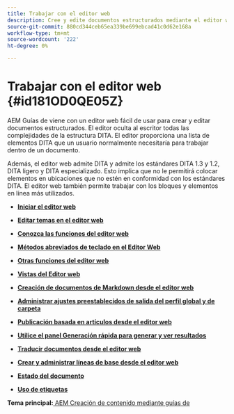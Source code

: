```yaml
---
title: Trabajar con el editor web
description: Cree y edite documentos estructurados mediante el editor web. AEM Aprenda a trabajar con el editor web siguiendo los estándares DITA en las guías de la.
source-git-commit: 880cd344ceb65ea339be699ebcad41c0d62e168a
workflow-type: tm+mt
source-wordcount: '222'
ht-degree: 0%

---
```


# Trabajar con el editor web {#id181OD0QE05Z}

AEM Guías de viene con un editor web fácil de usar para crear y editar documentos estructurados. El editor oculta al escritor todas las complejidades de la estructura DITA. El editor proporciona una lista de elementos DITA que un usuario normalmente necesitaría para trabajar dentro de un documento.

Además, el editor web admite DITA y admite los estándares DITA 1.3 y 1.2, DITA ligero y DITA especializado. Esto implica que no le permitirá colocar elementos en ubicaciones que no estén en conformidad con los estándares DITA. El editor web también permite trabajar con los bloques y elementos en línea más utilizados.

- **[Iniciar el editor web](web-editor-launch-editor.md)**

- **[Editar temas en el editor web](web-editor-edit-topics.md)**

- **[Conozca las funciones del editor web](web-editor-features.md)**

- **[Métodos abreviados de teclado en el Editor Web](web-editor-keyboard-shortcuts.md)**

- **[Otras funciones del editor web](web-editor-other-features.md)**

- **[Vistas del Editor web](web-editor-views.md)**

- **[Creación de documentos de Markdown desde el editor web](web-editor-markdown-topic.md)**

- **[Administrar ajustes preestablecidos de salida del perfil global y de carpeta](web-editor-manage-output-presets.md)**

- **[Publicación basada en artículos desde el editor web](web-editor-article-publishing.md)**

- **[Utilice el panel Generación rápida para generar y ver resultados](web-editor-quick-generate-panel.md)**

- **[Traducir documentos desde el editor web](translate-documents-web-editor.md)**

- **[Crear y administrar líneas de base desde el editor web](web-editor-baseline.md)**

- **[Estado del documento](web-editor-document-states.md)**

- **[Uso de etiquetas](web-editor-use-label.md)**


**Tema principal:**[ AEM Creación de contenido mediante guías de](authoring-content-xml-doc.md)
